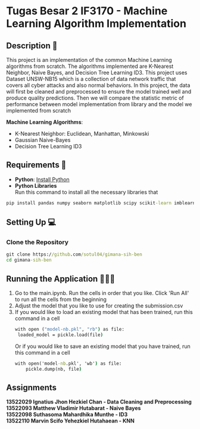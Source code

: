# Tugas Besar 2 IF3170 - Machine Learning Algorithm Implementation

## Description 📝

This project is an implementation of the common Machine Learning algorithms from scratch. The algorithms implemented are K-Nearest Neighbor, Naive Bayes, and Decision Tree Learning ID3. This project uses Dataset UNSW-NB15 which is a collection of data network traffic that covers all cyber attacks and also normal behaviors. In this project, the data will first be cleaned and preprocessed to ensure the model trained well and produce quality predictions. Then we will compare the statistic metric of performance between model implementation from library and the model we implemented from scratch

**Machine Learning Algorithms**:

- K-Nearest Neighbor: Euclidean, Manhattan, Minkowski
- Gaussian Naive-Bayes
- Decision Tree Learning ID3

## Requirements 🤔

- **Python**: [Install Python](https://python.org/dl/)
- **Python Libraries**  
Run this command to install all the necessary libraries that  
```cmd
pip install pandas numpy seaborn matplotlib scipy scikit-learn imblearn
```  

## Setting Up 💻

### Clone the Repository

```cmd
git clone https://github.com/sotul04/gimana-sih-ben
cd gimana-sih-ben
```

## Running the Application 🏃‍♂️‍➡️

1. Go to the main.ipynb. Run the cells in order that you like. Click 'Run All' to run all the cells from the beginning  
2. Adjust the model that you like to use for creating the submission.csv  
3. If you would like to load an existing model that has been trained, run this command in a cell  
   ```cmd
   with open ("model-nb.pkl", "rb") as file:
    loaded_model = pickle.load(file)
   ```  
   Or if you would like to save an existing model that you have trained, run this command in a cell  
   ```cmd
   with open('model-nb.pkl', 'wb') as file:
       pickle.dump(nb, file)
   ```

## Assignments

**13522029 Ignatius Jhon Hezkiel Chan - Data Cleaning and Preprocessing**<br>
**13522093 Matthew Vladimir Hutabarat - Naive Bayes**<br>
**13522098 Suthasoma Mahardhika Munthe - ID3**<br>
**13522110 Marvin Scifo Yehezkiel Hutahaean - KNN**<br>